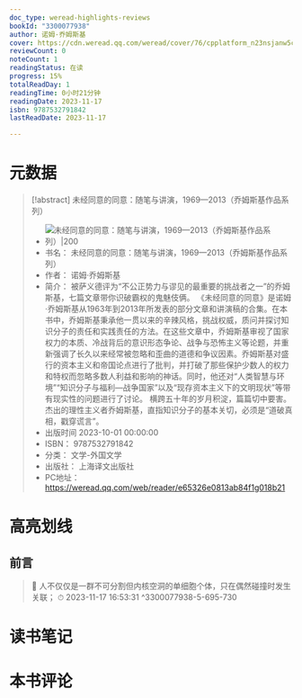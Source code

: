 ```yaml
---
doc_type: weread-highlights-reviews
bookId: "3300077938"
author: 诺姆·乔姆斯基
cover: https://cdn.weread.qq.com/weread/cover/76/cpplatform_n23nsjanw5cwmnxg1coz3n/t7_cpplatform_n23nsjanw5cwmnxg1coz3n1700115099.jpg
reviewCount: 0
noteCount: 1
readingStatus: 在读
progress: 15%
totalReadDay: 1
readingTime: 0小时21分钟
readingDate: 2023-11-17
isbn: 9787532791842
lastReadDate: 2023-11-17

---
```

# 元数据
> [!abstract] 未经同意的同意：随笔与讲演，1969—2013（乔姆斯基作品系列）
> - ![ 未经同意的同意：随笔与讲演，1969—2013（乔姆斯基作品系列）|200](https://cdn.weread.qq.com/weread/cover/76/cpplatform_n23nsjanw5cwmnxg1coz3n/t7_cpplatform_n23nsjanw5cwmnxg1coz3n1700115099.jpg)
> - 书名： 未经同意的同意：随笔与讲演，1969—2013（乔姆斯基作品系列）
> - 作者： 诺姆·乔姆斯基
> - 简介： 被萨义德评为“不公正势力与谬见的最重要的挑战者之一”的乔姆斯基，七篇文章带你识破霸权的鬼魅伎俩。
《未经同意的同意》是诺姆·乔姆斯基从1963年到2013年所发表的部分文章和讲演稿的合集。在本书中，乔姆斯基秉承他一贯以来的辛辣风格，挑战权威，质问并探讨知识分子的责任和实践责任的方法。在这些文章中，乔姆斯基审视了国家权力的本质、冷战背后的意识形态争论、战争与恐怖主义等论题，并重新强调了长久以来经常被忽略和歪曲的道德和争议因素。乔姆斯基对盛行的资本主义和帝国论点进行了批判，并打破了那些保护少数人的权力和特权而忽略多数人利益和影响的神话。同时，他还对“人类智慧与环境”“知识分子与福利—战争国家”以及“现存资本主义下的文明现状”等带有现实性的问题进行了讨论。
横跨五十年的岁月积淀，篇篇切中要害。杰出的理性主义者乔姆斯基，直指知识分子的基本关切，必须是“道破真相，戳穿谎言”。
> - 出版时间 2023-10-01 00:00:00
> - ISBN： 9787532791842
> - 分类： 文学-外国文学
> - 出版社： 上海译文出版社
> - PC地址：https://weread.qq.com/web/reader/e65326e0813ab84f1g018b21

# 高亮划线

## 前言

> 📌 人不仅仅是一群不可分割但内核空洞的单细胞个体，只在偶然碰撞时发生关联； 
> ⏱ 2023-11-17 16:53:31 ^3300077938-5-695-730

# 读书笔记

# 本书评论
